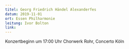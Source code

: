 ```yaml
---
titel: Georg Friedrich Händel Alexanderfes
datum: 2019-11-01
ort: Essen Philharmonie
leitung: Ivor Bolton
link:
---
```

Konzertbeginn um 17:00 Uhr
Chorwerk Rohr, Concerto Köln